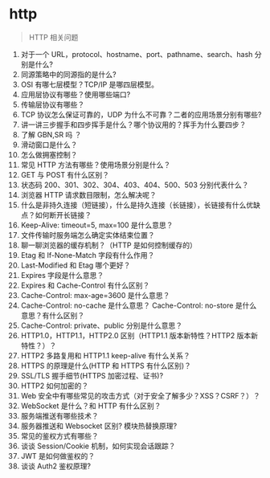 # http

> HTTP 相关问题

1. 对于一个 URL，protocol、hostname、port、pathname、search、hash 分别是什么?
2. 同源策略中的同源指的是什么?
3. OSI 有哪七层模型？TCP/IP 是哪四层模型。
4. 应用层协议有哪些？使用哪些端口?
5. 传输层协议有哪些？
6. TCP 协议怎么保证可靠的，UDP 为什么不可靠？二者的应用场景分别有哪些?
7. 讲一讲三步握手和四步挥手是什么？哪个协议用的？挥手为什么要四步？
8. 了解 GBN,SR 吗 ？
9. 滑动窗口是什么？
10. 怎么做拥塞控制？
11. 常见 HTTP 方法有哪些？使用场景分别是什么？
12. GET 与 POST 有什么区别？
13. 状态码 200、301、302、304、403、404、500、503 分别代表什么？
14. 浏览器 HTTP 请求数目限制，怎么解决呢？
15. 什么是非持久连接（短链接），什么是持久连接（长链接），长链接有什么优缺点？如何断开长链接？
16. Keep-Alive: timeout=5, max=100 是什么意思？
17. 文件传输时服务端怎么确定实体结束位置？
18. 聊一聊浏览器的缓存机制？（HTTP 是如何控制缓存的）
19. Etag 和 If-None-Match 字段有什么作用？
20. Last-Modified 和 Etag 哪个更好？
21. Expires 字段是什么意思？
22. Expires 和 Cache-Control 有什么区别？
23. Cache-Control: max-age=3600 是什么意思？
24. Cache-Control: no-cache 是什么意思？ Cache-Control: no-store 是什么意思？有什么区别？
25. Cache-Control: private、public 分别是什么意思？
26. HTTP1.0，HTTP1.1，HTTP2.0 区别（HTTP1.1 版本新特性？HTTP2 版本新特性？）？
27. HTTP2 多路复用和 HTTP1.1 keep-alive 有什么关系？
28. HTTPS 的原理是什么(HTTP 和 HTTPS 有什么区别)？
29. SSL/TLS 握手细节(HTTPS 加密过程、证书)?
30. HTTP2 如何加密的？
31. Web 安全中有哪些常见的攻击方式（对于安全了解多少？XSS？CSRF？）？
32. WebSocket 是什么？和 HTTP 有什么区别？
33. 服务端推送有哪些技术？
34. 服务器推送和 Websocket 区别? 模块热替换原理?
35. 常见的鉴权方式有哪些？
36. 谈谈 Session/Cookie 机制，如何实现会话跟踪？
37. JWT 是如何做鉴权的？
38. 谈谈 Auth2 鉴权原理?
